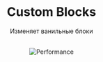 <div align="center">

<h1> Custom Blocks </h1>
Изменяет ванильные блоки <br><br>

![Performance](https://i.imgur.com/cyeDXpc.png)<br>
</div>
